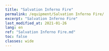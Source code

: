 ```yaml
---
title: "Salvation Inferno Fire"
permalink: /equipment/Salvation Inferno Fire/
excerpt: "Salvation Inferno Fire"
last_modified_at: 2021-01-26
lang: en
ref: "Salvation Inferno Fire.md"
toc: false
classes: wide
---
```


